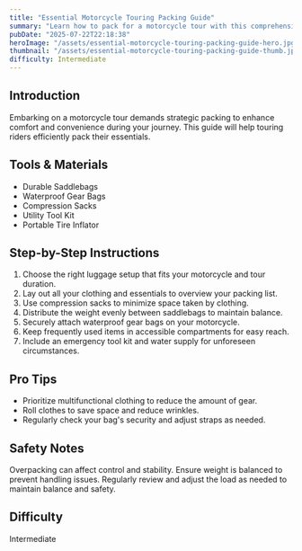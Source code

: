 ```yaml
---
title: "Essential Motorcycle Touring Packing Guide"
summary: "Learn how to pack for a motorcycle tour with this comprehensive guide."
pubDate: "2025-07-22T22:18:38"
heroImage: "/assets/essential-motorcycle-touring-packing-guide-hero.jpg"
thumbnail: "/assets/essential-motorcycle-touring-packing-guide-thumb.jpg"
difficulty: Intermediate
---
```


<h2>Introduction</h2>
<p>Embarking on a motorcycle tour demands strategic packing to enhance comfort and convenience during your journey. This guide will help touring riders efficiently pack their essentials.</p>
<h2>Tools & Materials</h2>
<ul>
  <li>Durable Saddlebags</li>
  <li>Waterproof Gear Bags</li>
  <li>Compression Sacks</li>
  <li>Utility Tool Kit</li>
  <li>Portable Tire Inflator</li>
</ul>
<h2>Step-by-Step Instructions</h2>
<ol>
  <li>Choose the right luggage setup that fits your motorcycle and tour duration.</li>
  <li>Lay out all your clothing and essentials to overview your packing list.</li>
  <li>Use compression sacks to minimize space taken by clothing.</li>
  <li>Distribute the weight evenly between saddlebags to maintain balance.</li>
  <li>Securely attach waterproof gear bags on your motorcycle.</li>
  <li>Keep frequently used items in accessible compartments for easy reach.</li>
  <li>Include an emergency tool kit and water supply for unforeseen circumstances.</li>
</ol>
<h2>Pro Tips</h2>
<ul>
  <li>Prioritize multifunctional clothing to reduce the amount of gear.</li>
  <li>Roll clothes to save space and reduce wrinkles.</li>
  <li>Regularly check your bag's security and adjust straps as needed.</li>
</ul>
<h2>Safety Notes</h2>
<p>Overpacking can affect control and stability. Ensure weight is balanced to prevent handling issues. Regularly review and adjust the load as needed to maintain balance and safety.</p>
<h2>Difficulty</h2>
<p>Intermediate</p>